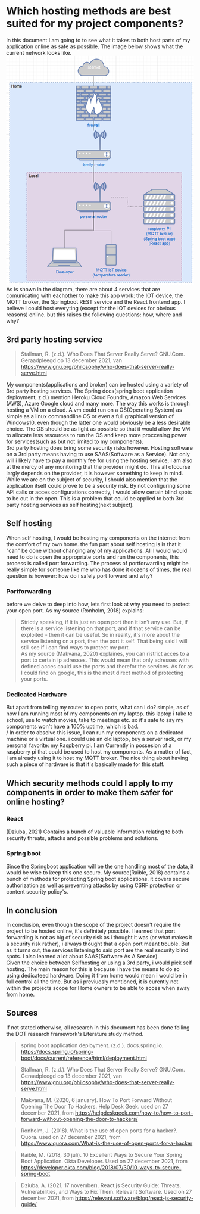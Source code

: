 # Which hosting methods are best suited for my project components?
In this document I am going to to see what it takes to both host parts of my application online as safe as possible.
The image below shows what the current network looks like.<br/>
![local network diagram](./Media/Demotica_Dashboard-local_network.png)<br/>
As is shown in the diagram, there are about 4 services that are comunicating with eachother to make this app work: the IOT device, the MQTT broker, the Springboot REST service and the React frontend app. I believe I could host everyting (except for the IOT devices for obvious reasons) online. but this raises the following questions: how, where and why?

## 3rd party hosting service
>Stallman, R. (z.d.). Who Does That Server Really Serve? GNU.Com. Geraadpleegd op 13 december 2021, van https://www.gnu.org/philosophy/who-does-that-server-really-serve.html
>
My components(applications and broker) can be hosted using a variety of 3rd party hosting services. The Spring docs(spring boot application deployment, z.d.) mention Heroku Cloud Foundry, Amazon Web Services (AWS), Azure Google cloud and many more. The way this works is through hosting a VM on a cloud. A vm could run on a OS(Operating System) as simple as a linux commandline OS or even a full graphical version of Windows10, even though the latter one would obviously be a less desirable choice. The OS should be as light as possible so that it would allow the VM to allocate less resources to run the OS and keep more proccesing power for services(such as but not limited to my components).<br/>
3rd party hosting does bring some security risks however. Hosting software on a 3rd party means having to use SAAS(Software as a Service). Not only will i likely have to pay a monthly fee for using the hosting service, I am also at the mercy of any monitoring that the provider might do. This all ofcourse largly depends on the provider, it is however something to keep in mind.<br/>
While we are on the subject of security, I should also mention that the application itself could prove to be a security risk. By not configuring some API calls or acces configurations correctly, I would allow certain blind spots to be out in the open. This is a problem that could be applied to both 3rd party hosting services as self hosting(next subject).

## Self hosting
When self hosting, I would be hosting my components on the internet from the comfort of my own home. the fun part about self hosting is is that it "can" be done without changing any of my applications. All I would would need to do is open the appropriate ports and run the components, this process is called port forwarding. The process of portforwarding might be really simple for someone like me who has done it dozens of times, the real question is however: how do i safely port forward and why? <br/>

### Portforwarding
before we delve to deep into how, lets first look at why you need to protect your open port. As my source (Ronholm, 2018) explains:
>Strictly speaking, if it is just an open port then it isn’t any use. But, if there is a service listening on that port, and if that service can be exploited - then it can be useful.
So in reality, it's more about the service listening on a port, then the port it self. That being said I will still see if i can find ways to protect my port.<br/>
As my source (Makvana, 2020) explaines, you can ristrict acces to a port to certain ip adresses. This would mean that only adresses with defined acces could use the ports and therefor the services. As for as I could find on google, this is the most direct method of protecting your ports.<br/>

### Dedicated Hardware
But apart from telling my router to open ports, what can i do? simple, as of now I am running most of my components on my laptop. this laptop i take to school, use to watch movies, take to meetings etc. so it's safe to say my components won't have a 100% uptime, which is bad. <br/>/
In order to absolve this issue, I can run my components on a dedicated machine or a virtual one. i could use an old laptop, buy a server rack, or my personal favorite: my Raspberry pi. I am Currently in possesion of a raspberry pi that could be used to host my components. As a matter of fact, I am already using it to host my MQTT broker. The nice thing about having such a piece of hardware is that it's basically made for this stuff.

## Which security methods could I apply to my components in order to make them safer for online hosting?

### React
(Dziuba, 2021) Contains a bunch of valuable information relating to both security threats, attacks and possible problems and solutions.

### Spring boot 
Since the Springboot application will be the one handling most of the data, it would be wise to keep this one secure.
My source(Raible, 2018) contains a bunch of methods for protecting Spring boot applications. it covers secure authorization as well as preventing attacks by using CSRF protection or content security policy's.

## In conclusion
In conclusion, even though the scope of the project doesn't require the project to be hosted online, it's definitely possible. I learned that port forwarding is not as big of security risk as i thought it was (or what makes it a security risk rather), i always thought that a open port meant trouble. But as it turns out, the services listening to said port are the real security blind spots. I also learned a lot about SAAS(Software As A Service).<br/>
Given the choice between Selfhosting or using a 3rd party, i would pick self hosting. The main reason for this is because i have the means to do so using dedicateed hardware. Doing it from home would mean i would be in full control all the time. But as i previuosly mentioned, it is curently not within the projects scope for Home owners to be able to acces when away from home.
<br/>


## Sources
If not stated otherwise, all research in this document has been done folling the DOT research framework's Literature study method.

>spring boot application deployment. (z.d.). docs.spring.io. https://docs.spring.io/spring-boot/docs/current/reference/html/deployment.html

>Stallman, R. (z.d.). Who Does That Server Really Serve? GNU.Com. Geraadpleegd op 13 december 2021, van https://www.gnu.org/philosophy/who-does-that-server-really-serve.html

>Makvana, M. (2020, 6 january). How To Port Forward Without Opening The Door To Hackers. Help Desk Geek. used on 27 december 2021, from https://helpdeskgeek.com/how-to/how-to-port-forward-without-opening-the-door-to-hackers/

>Ronholm, J. (2018). What is the use of open ports for a hacker?. Quora. used on 27 december 2021, from https://www.quora.com/What-is-the-use-of-open-ports-for-a-hacker

>Raible, M. (2018, 30 juli). 10 Excellent Ways to Secure Your Spring Boot Application. Okta Developer. Used on 27 december 2021, from https://developer.okta.com/blog/2018/07/30/10-ways-to-secure-spring-boot

>Dziuba, A. (2021, 17 november). React.js Security Guide: Threats, Vulnerabilities, and Ways to Fix Them. Relevant Software. Used on 27 december 2021, from https://relevant.software/blog/react-js-security-guide/
